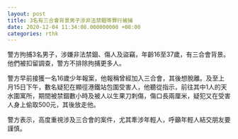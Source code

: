 ```yaml
---
layout: post
title: 3名有三合會背景男子涉非法禁錮等罪行被捕　
date: 2020-12-04 11:34:08.000000000 +08:00
categories: rthk
---
```


警方拘捕3名男子，涉嫌非法禁錮、傷人及盜竊，年齡16至37歲，有三合會背景。他們被扣留調查，警方不排除拘捕更多人。

警方早前接獲一名16歲少年報案，他報稱曾經加入三合會，其後想脫離。及至上月15日下午，數名疑犯在顯徑港鐵站包圍受害人，他聽從指示，前往其中1人的天水圍寓所，期間被禁錮數小時及被人以生果刀刺傷，傷口長兩厘米，疑犯又在受害人身上偷取500元，其後放走他。

警方表示，高度重視涉及三合會的案件，尤其牽涉年輕人，呼籲年輕人結交朋友要謹慎。
